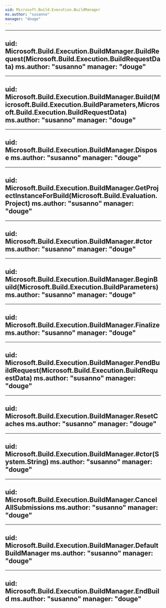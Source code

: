 ```yaml
---
uid: Microsoft.Build.Execution.BuildManager
ms.author: "susanno"
manager: "douge"
---
```


---
uid: Microsoft.Build.Execution.BuildManager.BuildRequest(Microsoft.Build.Execution.BuildRequestData)
ms.author: "susanno"
manager: "douge"
---

---
uid: Microsoft.Build.Execution.BuildManager.Build(Microsoft.Build.Execution.BuildParameters,Microsoft.Build.Execution.BuildRequestData)
ms.author: "susanno"
manager: "douge"
---

---
uid: Microsoft.Build.Execution.BuildManager.Dispose
ms.author: "susanno"
manager: "douge"
---

---
uid: Microsoft.Build.Execution.BuildManager.GetProjectInstanceForBuild(Microsoft.Build.Evaluation.Project)
ms.author: "susanno"
manager: "douge"
---

---
uid: Microsoft.Build.Execution.BuildManager.#ctor
ms.author: "susanno"
manager: "douge"
---

---
uid: Microsoft.Build.Execution.BuildManager.BeginBuild(Microsoft.Build.Execution.BuildParameters)
ms.author: "susanno"
manager: "douge"
---

---
uid: Microsoft.Build.Execution.BuildManager.Finalize
ms.author: "susanno"
manager: "douge"
---

---
uid: Microsoft.Build.Execution.BuildManager.PendBuildRequest(Microsoft.Build.Execution.BuildRequestData)
ms.author: "susanno"
manager: "douge"
---

---
uid: Microsoft.Build.Execution.BuildManager.ResetCaches
ms.author: "susanno"
manager: "douge"
---

---
uid: Microsoft.Build.Execution.BuildManager.#ctor(System.String)
ms.author: "susanno"
manager: "douge"
---

---
uid: Microsoft.Build.Execution.BuildManager.CancelAllSubmissions
ms.author: "susanno"
manager: "douge"
---

---
uid: Microsoft.Build.Execution.BuildManager.DefaultBuildManager
ms.author: "susanno"
manager: "douge"
---

---
uid: Microsoft.Build.Execution.BuildManager.EndBuild
ms.author: "susanno"
manager: "douge"
---
